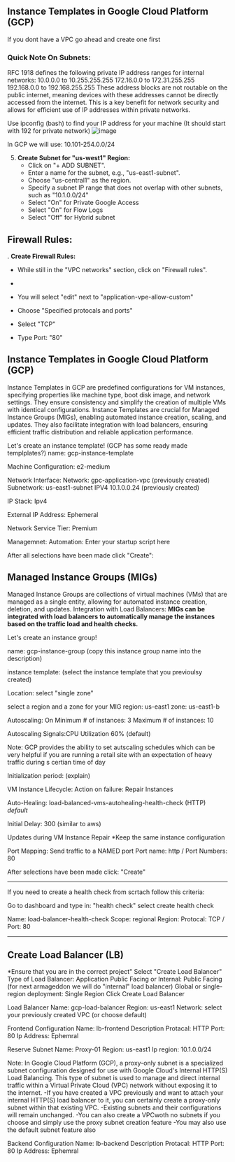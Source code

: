 
## Instance Templates in Google Cloud Platform (GCP)
If you dont have a VPC go ahead and create one first

### Quick Note On Subnets:
RFC 1918 defines the following private IP address ranges for internal networks:
10.0.0.0 to 10.255.255.255
172.16.0.0 to 172.31.255.255
192.168.0.0 to 192.168.255.255
These address blocks are not routable on the public internet, meaning devices with these addresses cannot be directly accessed from the internet. 
This is a key benefit for network security and allows for efficient use of IP addresses within private networks.

Use ipconfig (bash) to find your IP address for your machine (It should start with 192 for private network)
![image](https://github.com/mindmotivate/GCP_private/assets/130941970/8a213795-2a5f-4d6d-8478-6276bf458684)

In GCP we will use: 10.101-254.0.0/24


5. **Create Subnet for "us-west1" Region:**
   - Click on "+ ADD SUBNET".
   - Enter a name for the subnet, e.g., "us-east1-subnet".
   - Choose "us-central1" as the region.
   - Specify a subnet IP range that does not overlap with other subnets, such as "10.1.0.0/24"
   - Select "On" for Private Google Access
   - Select "On" for Flow Logs
   - Select "Off" for Hybrid subnet


## Firewall Rules:
. **Create Firewall Rules:**
   - While still in the "VPC networks" section, click on "Firewall rules".
   - 
   - You will select "edit" next to "application-vpe-allow-custom"

   - Choose "Specified protocals and ports"
   - Select "TCP"
   - Type Port: "80"


## Instance Templates in Google Cloud Platform (GCP)

Instance Templates in GCP are predefined configurations for VM instances, specifying properties like machine type, boot disk image, and network settings. 
They ensure consistency and simplify the creation of multiple VMs with identical configurations. Instance Templates are crucial for Managed Instance Groups (MIGs), 
enabling automated instance creation, scaling, and updates. They also facilitate integration with load balancers, ensuring efficient traffic distribution and reliable application performance.

Let's create an instance template!
(GCP has some ready made templplates?)
name: gcp-instance-template

Machine Configuration:
e2-medium

Network Interface:
Network: gpc-application-vpc (previously created)
Subnetwork: us-east1-subnet IPV4 10.1.0.0.24 (previously created)

IP Stack: Ipv4

External IP Address: Ephemeral

Network Service Tier: Premium

Managemnet:
Automation: Enter your startup script here

After all selections have been made click "Create":





## Managed Instance Groups (MIGs)
Managed Instance Groups are collections of virtual machines (VMs) that are managed as a single entity, allowing for automated instance creation, deletion, and updates.
Integration with Load Balancers: **MIGs can be integrated with load balancers to automatically manage the instances based on the traffic load and health checks.**

Let's create an instance group!

name: gcp-instance-group
(copy this instance group name into the description)

instance template: 
(select the instance template that you previoulsy created)

Location:
select "single zone"

select a region and a zone for your MIG
region: us-east1
zone: us-east1-b

Autoscaling: On
Minimum # of instances: 3
Maximum # of instances: 10

Autoscaling Signals:CPU Utilization 60% (default)

Note: GCP provides the ability to set autscaling schedules which can be very helpful if you are running a retail site with an expectation of heavy traffic during s certian time of day

Initialization period:  (explain)

VM Instance Lifecycle:
Action on failure: Repair Instances

Auto-Healing:
load-balanced-vms-autohealing-health-check (HTTP)  *default*

Initial Delay: 300 (similar to aws)

Updates during VM Instance Repair
*Keep the same instance configuration

Port Mapping:
Send traffic to a NAMED port 
Port name: http / Port Numbers: 80

After selections have been made click: "Create"

******************
If you need to create a health check from scrtach follow this criteria:

Go to dashboard and type in: "health check"
select create health check

Name: load-balancer-health-check
Scope: regional
Region: 
Protocal: TCP / Port: 80
*****************


## Create Load Balancer (LB)

*Ensure that you are in the correct project"
Select "Create Load Balancer"
Type of Load Balancer: Application
Public Facing or Internal: Public Facing  (for next armageddon we will do "internal" load balancer)
Global or single-region deployment: Single Region
Click Create Load Balancer

Load Balancer Name: gcp-load-balancer
Region: us-east1
Network: select your previously created VPC (or choose default)

Frontend Configuration
Name: lb-frontend
Description
Protacal: HTTP
Port: 80
Ip Address: Ephemral

Reserve Subnet
Name: Proxy-01
Region: us-east1
Ip region: 10.1.0.0/24

Note: In Google Cloud Platform (GCP), a proxy-only subnet is a specialized subnet configuration designed for use with Google Cloud's Internal HTTP(S) Load Balancing. This type of subnet is used to manage and direct internal traffic within a Virtual Private Cloud (VPC) network without exposing it to the internet.
-If you have created a VPC previously and want to attach your internal HTTP(S) load balancer to it, you can certainly create a proxy-only subnet within that existing VPC.
-Existing subnets and their configurations will remain unchanged.
-You can also create a VPCwoth no subnets if you choose and simply use the proxy subnet creation feature
-You may also use the default subnet feature also


Backend Configuration
Name: lb-backend
Description
Protacal: HTTP
Port: 80
Ip Address: Ephemral






